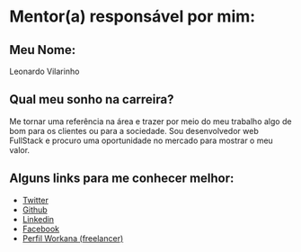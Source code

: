 # Mentor(a) responsável por mim:


## Meu Nome:

Leonardo Vilarinho

## Qual meu sonho na carreira?

Me tornar uma referência na área e trazer por meio do meu trabalho algo de bom para os clientes ou para a sociedade. Sou desenvolvedor web FullStack e procuro uma oportunidade no mercado para mostrar o meu valor.

## Alguns links para me conhecer melhor:

- [Twitter](https://twitter.com/leonardovdev)
- [Github](https://github.com/leonardovilarinho)
- [Linkedin](https://br.linkedin.com/in/leonardovilarinho)
- [Facebook](https://fb.com/l.vilarinh)
- [Perfil Workana (freelancer)](https://www.workana.com/freelancer/c7879f1bad35ebdf8570b27f04fb5d41)
